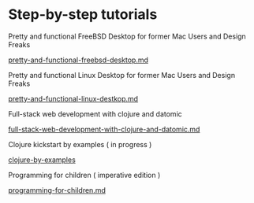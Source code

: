 # Step-by-step tutorials

Pretty and functional FreeBSD Desktop for former Mac Users and Design Freaks

[pretty-and-functional-freebsd-desktop.md](pretty-and-functional-freebsd-desktop.md)

Pretty and functional Linux Desktop for former Mac Users and Design Freaks

[pretty-and-functional-linux-destkop.md](pretty-and-functional-linux-destkop.md)

Full-stack web development with clojure and datomic

[full-stack-web-development-with-clojure-and-datomic.md](full-stack-web-development-with-clojure-and-datomic.md)

Clojure kickstart by examples ( in progress )

[clojure-by-examples](clojure-by-examples.md)

Programming for children ( imperative edition )

[programming-for-children.md](programming-for-children.md)
